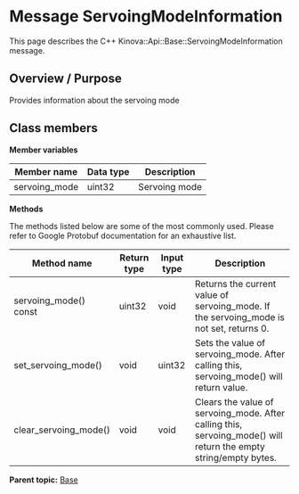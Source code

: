 # Message ServoingModeInformation

This page describes the C++ Kinova::Api::Base::ServoingModeInformation message.

## Overview / Purpose

Provides information about the servoing mode

## Class members

 **Member variables** 

|Member name|Data type|Description|
|-----------|---------|-----------|
|servoing\_mode|uint32|Servoing mode|

 **Methods** 

The methods listed below are some of the most commonly used. Please refer to Google Protobuf documentation for an exhaustive list.

|Method name|Return type|Input type|Description|
|-----------|-----------|----------|-----------|
|servoing\_mode\(\) const|uint32|void|Returns the current value of servoing\_mode. If the servoing\_mode is not set, returns 0.|
|set\_servoing\_mode\(\)|void|uint32|Sets the value of servoing\_mode. After calling this, servoing\_mode\(\) will return value.|
|clear\_servoing\_mode\(\)|void|void|Clears the value of servoing\_mode. After calling this, servoing\_mode\(\) will return the empty string/empty bytes.|

**Parent topic:** [Base](../references/summary_Base.md)

